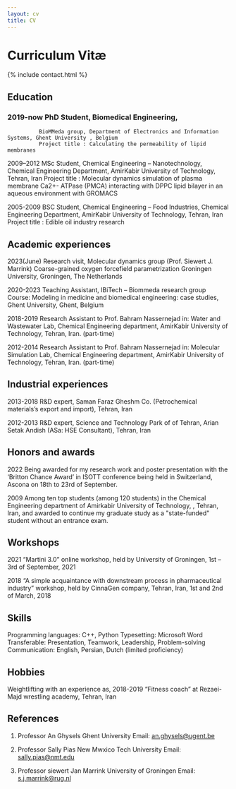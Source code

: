 ```yaml
---
layout: cv
title: CV
---
```


# Curriculum Vitæ

{% include contact.html %}

## Education

### 2019-now  PhD Student, Biomedical Engineering,
              BioMMeda group, Department of Electronics and Information Systems, Ghent University , Belgium
              Project title : Calculating the permeability of lipid membranes
              
2009–2012     MSc Student, Chemical Engineering – Nanotechnology,
              Chemical Engineering Department, AmirKabir University of Technology, Tehran, Iran
              Project title : Molecular dynamics simulation of plasma membrane Ca2+- ATPase (PMCA) 
              interacting with DPPC lipid bilayer in an aqueous environment with GROMACS	
              
2005-2009     BSC Student, Chemical Engineering – Food Industries,
	      Chemical Engineering Department, AmirKabir University of Technology, Tehran, Iran
	      Project title : Edible oil industry research
            
## Academic experiences

2023(June)    Research visit, Molecular dynamics group (Prof. Siewert J. Marrink)
              Coarse-grained oxygen forcefield parametrization 
              Groningen University, Groningen, The Netherlands

2020-2023     Teaching Assistant, IBiTech – Biommeda research group 
              Course: Modeling in medicine and biomedical engineering: case studies,
              Ghent University, Ghent, Belgium

2018-2019     Research Assistant to Prof. Bahram Nassernejad in:
              Water and Wastewater Lab, Chemical Engineering department,
              AmirKabir University of Technology, Tehran, Iran. (part-time)
              
2012-2014     Research Assistant to Prof. Bahram Nassernejad in:
              Molecular Simulation Lab, Chemical Engineering department,
              AmirKabir University of Technology, Tehran, Iran. (part-time)

## Industrial experiences

2013-2018     R&D expert, Saman Faraz Gheshm Co.
              (Petrochemical materials’s export and import), Tehran, Iran
              
2012-2013     R&D expert, Science and Technology Park of of Tehran,
              Arian Setak Andish (ASa: HSE Consultant), Tehran, Iran

## Honors and awards

2022          Being awarded for my research work and poster presentation with the ‘Britton Chance Award’ in ISOTT conference being held in Switzerland, Ascona on 18th to 
              23rd of September.
              
2009          Among ten top students (among 120 students) in the Chemical Engineering department of Amirkabir University of Technology, , Tehran, Iran, and awarded to 
              continue my graduate study as a "state-funded" student without an entrance exam.

## Workshops

2021	      “Martini 3.0” online workshop, held by University of Groningen, 1st – 3rd of September, 2021 

2018          “A simple acquaintance with downstream process in pharmaceutical industry”   workshop, held by CinnaGen company, Tehran, Iran, 1st and 2nd of March, 2018

## Skills

Programming languages: C++, Python
Typesetting: Microsoft Word 
Transferable: Presentation, Teamwork, Leadership, Problem-solving  
Communication: English, Persian, Dutch (limited proficiency)

## Hobbies

Weightlifting with an experience as,
2018-2019     “Fitness coach” at Rezaei-Majd wrestling academy, Tehran, Iran 

## References

1. Professor An Ghysels
   Ghent University
   Email: an.ghysels@ugent.be 

2. Professor Sally Pias
   New Mwxico Tech University
   Email: sally.pias@nmt.edu   

3. Professor siewert Jan Marrink
   University of Groningen
   Email: s.j.marrink@rug.nl 


